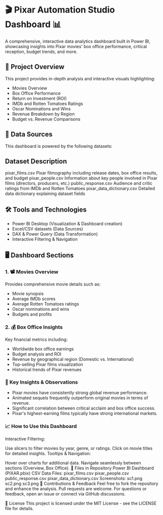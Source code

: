# 🎬 Pixar Automation Studio Dashboard 📊

A comprehensive, interactive data analytics dashboard built in Power BI, showcasing insights into Pixar movies' box office performance, critical reception, budget trends, and more.

## 🚩 Project Overview
This project provides in-depth analysis and interactive visuals highlighting:

- Movies Overview
- Box Office Performance
- Return on Investment (ROI)
- IMDb and Rotten Tomatoes Ratings
- Oscar Nominations and Wins
- Revenue Breakdown by Region
- Budget vs. Revenue Comparisons

## 📂 Data Sources
This dashboard is powered by the following datasets:

## Dataset	Description
pixar_films.csv	Pixar filmography including release dates, box office results, and budget
pixar_people.csv	Information about key people involved in Pixar films (directors, producers, etc.)
public_response.csv	Audience and critic ratings from IMDb and Rotten Tomatoes
pixar_data_dictionary.csv	Detailed data dictionary explaining dataset fields

## 🛠️ Tools and Technologies
- Power BI Desktop (Visualization & Dashboard creation)
- Excel/CSV datasets (Data Sources)
- DAX & Power Query (Data Transformation)
- Interactive Filtering & Navigation

## 🖥️ Dashboard Sections
### 1. 📽️ Movies Overview
Provides comprehensive movie details such as:

- Movie synopsis
- Average IMDb scores
- Average Rotten Tomatoes ratings
- Oscar nominations and wins
- Budgets and profits

### 2. 💰 Box Office Insights
Key financial metrics including:

- Worldwide box office earnings
- Budget analysis and ROI
- Revenue by geographical region (Domestic vs. International)
- Top-selling Pixar films visualization
- Historical trends of Pixar revenues

### 🚀 Key Insights & Observations
- Pixar movies have consistently strong global revenue performance.
- Animated sequels frequently outperform original movies in terms of revenue.
- Significant correlation between critical acclaim and box office success.
- Pixar's highest-earning films typically have strong international markets.
### 📈 How to Use this Dashboard
Interactive Filtering:

Use slicers to filter movies by year, genre, or ratings.
Click on movie titles for detailed insights.
Tooltips & Navigation:

Hover over charts for additional data.
Navigate seamlessly between sections (Overview, Box Office).
🔖 Files in Repository
Power BI Dashboard (PIXAR.pbix)
CSV Data Files:
pixar_films.csv
pixar_people.csv
public_response.csv
pixar_data_dictionary.csv
Screenshots:
sc1.png
sc2.png
sc3.png
🤝 Contributions & Feedback
Feel free to fork the repository and enhance the analysis. Pull requests are welcome. For questions or feedback, open an issue or connect via GitHub discussions.

📜 License
This project is licensed under the MIT License - see the LICENSE file for details.
